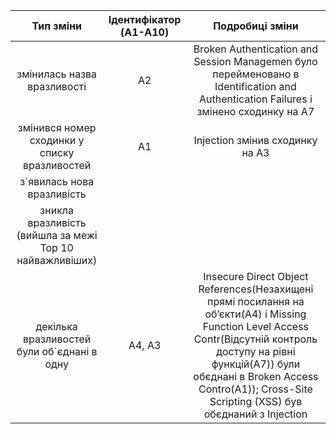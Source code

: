 | Тип зміни | Ідентифікатор (A1-A10) | Подробиці зміни | 
|:----------------------------------:|:----------------------------------:|:----------------------------:|
| змінилась назва вразливості | A2 | Broken Authentication and Session Managemen було перейменовано в Identification and Authentication Failures і змінено сходинку на А7
| змінився номер сходинки у списку вразливостей| A1 | Injection змінив сходинку на А3
| з`явилась нова вразливість |  | 
| зникла вразливість (вийшла за межі Top 10 найважливіших) |  | 
| декілька вразливостей були об`єднані в одну | A4, A3| Insecure Direct Object References(Незахищені прямі посилання на об’єкти(А4) і Missing Function Level Access Contr(Відсутній контроль доступу на рівні функцій(А7)) були обєднані в Broken Access Contro(А1)); Cross-Site Scripting (XSS) був обєднаний з Injection |
